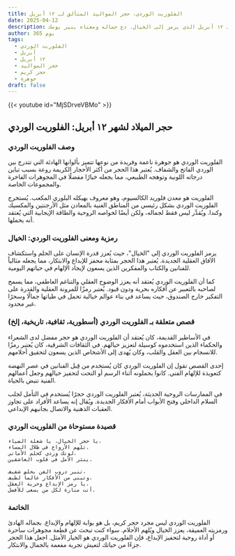 ```yaml
---
title: الفلوريت الوردي، حجر المواليد المتألق لـ ١٢ أبريل
date: 2025-04-12
description: اشعر بأهمية الفلوريت الوردي، حجر المواليد لـ ١٢ أبريل الذي يرمز إلى الخيال. دع جماله ومعناه ينير يومك.
author: 365 يوم
tags:
  - الفلوريت الوردي
  - أبريل
  - ١٢ أبريل
  - حجر المواليد
  - حجر كريم
  - جوهرة
draft: false
---
```


{{< youtube id="MjSDrveVBMo" >}}

## حجر الميلاد لشهر ١٢ أبريل: الفلوريت الوردي

### وصف الفلوريت الوردي

الفلوريت الوردي هو جوهرة ناعمة وفريدة من نوعها تتميز بألوانها الهادئة التي تتدرج بين الوردي الفاتح والشفاف. يُعتبر هذا الحجر من أكثر الأحجار الكريمة روعة بسبب تباين درجاته اللونية وتوهجه الطبيعي، مما يجعله خيارًا مفضلًا في المجوهرات الفاخرة والمجموعات الخاصة.

الفلوريت هو معدن فلوريد الكالسيوم، وهو معروف بهيكله البلوري المكعب. يُستخرج الفلوريت الوردي بشكل رئيسي من المناطق الغنية بالمعادن مثل الأرجنتين والمكسيك وكندا. ويُقدَّر ليس فقط لجماله، ولكن أيضًا لخواصه الروحية والطاقة الإيجابية التي يُعتقد أنه يحملها.

### رمزية ومعنى الفلوريت الوردي: الخيال

يرمز الفلوريت الوردي إلى "الخيال"، حيث يُعزز قدرة الإنسان على الحلم واستكشاف الآفاق العقلية الجديدة. يُعتبر هذا الحجر بمثابة محفز للإبداع والابتكار، مما يجعله مثالياً للفنانين والكتاب والمفكرين الذين يسعون لإيجاد الإلهام في حياتهم اليومية.

كما أن الفلوريت الوردي يُعتقد أنه يعزز الوضوح العقلي والتناغم العاطفي، مما يسمح لصاحبه بالتعبير عن أفكاره بحرية ودون قيود. يُعتبر رمزًا للمرونة العقلية والقدرة على التفكير خارج الصندوق، حيث يساعد في بناء عوالم خيالية تحمل في طياتها جمالًا وسحرًا غير محدود.

### قصص متعلقة بـ الفلوريت الوردي (أسطورية، ثقافية، تاريخية، إلخ)

في الأساطير القديمة، كان يُعتقد أن الفلوريت الوردي هو حجر مفضل لدى الشعراء والحكماء الذين استخدموه كوسيلة لتعزيز خيالهم. في الثقافات الشرقية، كان يُعتبر رمزًا للانسجام بين العقل والقلب، وكان يُهدى إلى الأشخاص الذين يسعون لتحقيق أحلامهم.

إحدى القصص تقول إن الفلوريت الوردي كان يُستخدم من قِبل الفنانين في عصر النهضة كتعويذة للإلهام الفني. كانوا يحملونه أثناء الرسم أو النحت لتحفيز خيالهم وجعل أعمالهم الفنية تنبض بالحياة.

في الممارسات الروحية الحديثة، يُعتبر الفلوريت الوردي حجرًا يُستخدم في التأمل لجلب السلام الداخلي وفتح الأبواب أمام الأفكار الجديدة. ويُقال إنه يساعد الأفراد على تجاوز العقبات الذهنية والاتصال بجانبهم الإبداعي.

### قصيدة مستوحاة من الفلوريت الوردي

```
يا حجر الخيال، يا شعلة الضياء،  
تلهم الأرواح في ظلال المساء.  
لونك وردي كحلم الأماني،  
ينثر الأمل في قلوب العاشقين.

تنير دروب الفن بحلم شفيف،  
وتبني من الأفكار عالماً لطيف.  
يا رمز الإبداع وحرية العقل،  
أنت منارة لكل من يسعى للأفضل.
```

### الخاتمة

الفلوريت الوردي ليس مجرد حجر كريم، بل هو بوابة للإلهام والإبداع. بجماله الهادئ ورمزيته العميقة، يعزز الخيال ويُلهم الأحلام. سواء كنت تبحث عن قطعة مجوهرات ساحرة أو أداة روحية لتحفيز الإبداع، فإن الفلوريت الوردي هو الخيار الأمثل. اجعل هذا الحجر جزءًا من حياتك لتعيش تجربة مفعمة بالجمال والابتكار.